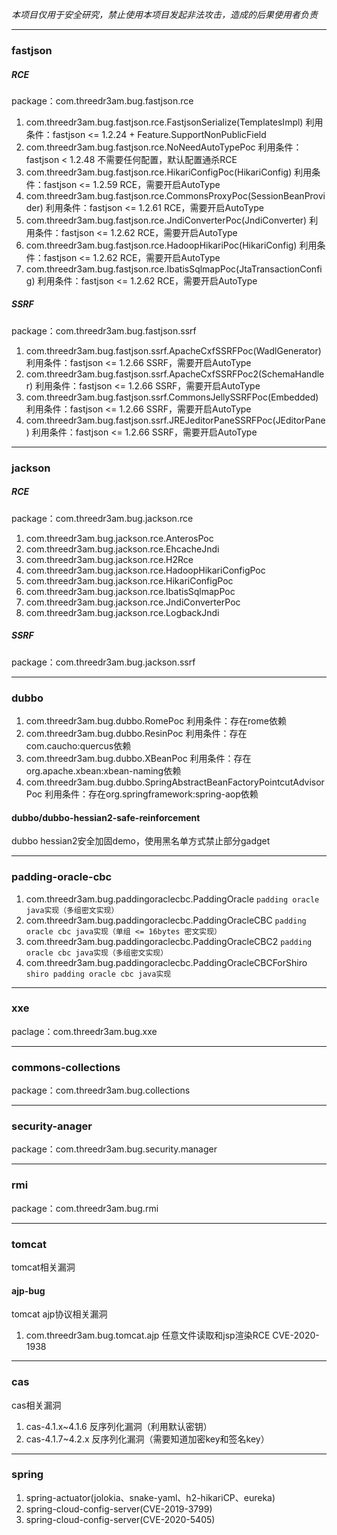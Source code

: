 *本项目仅用于安全研究，禁止使用本项目发起非法攻击，造成的后果使用者负责*

---

### fastjson
##### RCE
package：com.threedr3am.bug.fastjson.rce

1. com.threedr3am.bug.fastjson.rce.FastjsonSerialize(TemplatesImpl) 利用条件：fastjson <= 1.2.24 + Feature.SupportNonPublicField
2. com.threedr3am.bug.fastjson.rce.NoNeedAutoTypePoc 利用条件：fastjson < 1.2.48 不需要任何配置，默认配置通杀RCE
3. com.threedr3am.bug.fastjson.rce.HikariConfigPoc(HikariConfig) 利用条件：fastjson <= 1.2.59 RCE，需要开启AutoType
4. com.threedr3am.bug.fastjson.rce.CommonsProxyPoc(SessionBeanProvider) 利用条件：fastjson <= 1.2.61 RCE，需要开启AutoType
5. com.threedr3am.bug.fastjson.rce.JndiConverterPoc(JndiConverter) 利用条件：fastjson <= 1.2.62 RCE，需要开启AutoType
6. com.threedr3am.bug.fastjson.rce.HadoopHikariPoc(HikariConfig) 利用条件：fastjson <= 1.2.62 RCE，需要开启AutoType
7. com.threedr3am.bug.fastjson.rce.IbatisSqlmapPoc(JtaTransactionConfig) 利用条件：fastjson <= 1.2.62 RCE，需要开启AutoType

##### SSRF
package：com.threedr3am.bug.fastjson.ssrf

1. com.threedr3am.bug.fastjson.ssrf.ApacheCxfSSRFPoc(WadlGenerator) 利用条件：fastjson <= 1.2.66 SSRF，需要开启AutoType
2. com.threedr3am.bug.fastjson.ssrf.ApacheCxfSSRFPoc2(SchemaHandler) 利用条件：fastjson <= 1.2.66 SSRF，需要开启AutoType
3. com.threedr3am.bug.fastjson.ssrf.CommonsJellySSRFPoc(Embedded) 利用条件：fastjson <= 1.2.66 SSRF，需要开启AutoType
4. com.threedr3am.bug.fastjson.ssrf.JREJeditorPaneSSRFPoc(JEditorPane) 利用条件：fastjson <= 1.2.66 SSRF，需要开启AutoType

---

### jackson
##### RCE
package：com.threedr3am.bug.jackson.rce

1. com.threedr3am.bug.jackson.rce.AnterosPoc
2. com.threedr3am.bug.jackson.rce.EhcacheJndi
3. com.threedr3am.bug.jackson.rce.H2Rce
4. com.threedr3am.bug.jackson.rce.HadoopHikariConfigPoc
5. com.threedr3am.bug.jackson.rce.HikariConfigPoc
6. com.threedr3am.bug.jackson.rce.IbatisSqlmapPoc
7. com.threedr3am.bug.jackson.rce.JndiConverterPoc
8. com.threedr3am.bug.jackson.rce.LogbackJndi

##### SSRF
package：com.threedr3am.bug.jackson.ssrf

---

### dubbo
1. com.threedr3am.bug.dubbo.RomePoc 利用条件：存在rome依赖
2. com.threedr3am.bug.dubbo.ResinPoc 利用条件：存在com.caucho:quercus依赖
3. com.threedr3am.bug.dubbo.XBeanPoc 利用条件：存在org.apache.xbean:xbean-naming依赖
4. com.threedr3am.bug.dubbo.SpringAbstractBeanFactoryPointcutAdvisorPoc 利用条件：存在org.springframework:spring-aop依赖

#### dubbo/dubbo-hessian2-safe-reinforcement
dubbo hessian2安全加固demo，使用黑名单方式禁止部分gadget

---

### padding-oracle-cbc
1. com.threedr3am.bug.paddingoraclecbc.PaddingOracle ```padding oracle java实现（多组密文实现）```
2. com.threedr3am.bug.paddingoraclecbc.PaddingOracleCBC ```padding oracle cbc java实现（单组 <= 16bytes 密文实现）```
3. com.threedr3am.bug.paddingoraclecbc.PaddingOracleCBC2 ```padding oracle cbc java实现（多组密文实现）```
4. com.threedr3am.bug.paddingoraclecbc.PaddingOracleCBCForShiro ```shiro padding oracle cbc java实现```

---

### xxe
paclage：com.threedr3am.bug.xxe

---

### commons-collections
package：com.threedr3am.bug.collections

---

###  security-anager
package：com.threedr3am.bug.security.manager

---

### rmi
package：com.threedr3am.bug.rmi

---

### tomcat
tomcat相关漏洞

#### ajp-bug
tomcat ajp协议相关漏洞 
1. com.threedr3am.bug.tomcat.ajp 任意文件读取和jsp渲染RCE CVE-2020-1938

---

### cas

cas相关漏洞 

1. cas-4.1.x~4.1.6 反序列化漏洞（利用默认密钥）
2. cas-4.1.7~4.2.x 反序列化漏洞（需要知道加密key和签名key）

---

### spring
1. spring-actuator(jolokia、snake-yaml、h2-hikariCP、eureka)
2. spring-cloud-config-server(CVE-2019-3799)
3. spring-cloud-config-server(CVE-2020-5405)